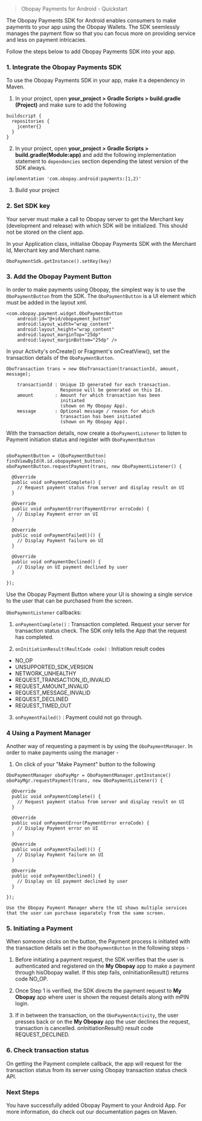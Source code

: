

> Obopay Payments for Android - Quickstart

The Obopay Payments SDK for Android enables consumers to make payments to your app using the Obopay Wallets. The SDK seemlessly manages the payment flow so that you can focus more on providing service and less on payment intricacies.

Follow the steps below to add Obopay Payments SDK into your app.

### 1. Integrate the Obopay Payments SDK

To use the Obopay Payments SDK in your app, make it a dependency in Maven.

1. In your project, open **your_project > Gradle Scripts > build.gradle (Project)** and make sure to add the following

``` 
buildscript {
  repositories {
    jcenter{}
  }
}
```

2. In your project, open **your_project > Gradle Scripts > build.gradle(Module:app)** and add the following implementation statement to `dependencies` section depending the latest version of the SDK always.

```
implementation 'com.obopay.android:payments:[1,2)'
```

3. Build your project

### 2. Set SDK key 

Your server must make a call to Obopay server to get the Merchant key (development and release) with which SDK will be initialized.
This should not be stored on the client app.

In your Application class, initialise Obopay Payments SDK with the Merchant Id, Merchant key and Merchant name.
```
OboPaymentSdk.getInstance().setKey(key)

```

### 3. Add the Obopay Payment Button

In order to make payments using Obopay, the simplest way is to use the `OboPaymentButton` from the SDK. The `OboPaymentButton` is a UI element which must be added in the layout xml. 

```
<com.obopay.payment.widget.OboPaymentButton
    android:id="@+id/obopayment_button"
    android:layout_width="wrap_content"
    android:layout_height="wrap_content"
    android:layout_marginTop="25dp"
    android:layout_marginBottom="25dp" /> 
```

In your Activity's onCreate() or Fragment's onCreatView(), set the transaction details of the `OboPaymentButton`.

```
OboTransaction trans = new OboTransaction(transactionId, amount, message);

    transactionId : Unique ID generated for each transaction. 
                    Response will be generated on this Id.
    amount        : Amount for which transaction has been 
                    initiated 
                    (shown on My Obopay App). 
    message       : Optional message / reason for which 
                    transaction has been initiated 
                    (shown on My Obopay App).

```

With the transaction details, now create a `OboPaymentListener` to listen to Payment initiation status and register with `OboPaymentButton`


```

oboPaymentButton = (OboPaymentButton) findViewById(R.id.obopayment_button);
oboPaymentButton.requestPayment(trans, new OboPaymentListener() {
  
  @Override
  public void onPaymentComplete() {
    // Request payment status from server and display result on UI
  }

  @Override
  public void onPaymentError(PaymentError erroCode) {
    // Display Payment error on UI
  }

  @Override
  public void onPaymentFailed()() {
    // Display Payment failure on UI
  }

  @Override
  public void onPaymentDeclined() {
    // Display on UI payment declined by user
  }

});

```
Use the Obopay Payment Button where your UI is showing a single service to the user that can be purchased from the screen.

`OboPaymentListener` callbacks:

1. `onPaymentComplete()` : Transaction completed. Request your server for transaction status check. The SDK only tells the App that the request has completed.

2. `onInitiationResult(ReultCode code)` : Initiation result codes
  - NO_OP
  - UNSUPPORTED_SDK_VERSION
  - NETWORK_UNHEALTHY
  - REQUEST_TRANSACTION_ID_INVALID
  - REQUEST_AMOUNT_INVALID
  - REQUEST_MESSAGE_INVALID
  - REQUEST_DECLINED 
  - REQUEST_TIMED_OUT

3. `onPaymentFailed()` : Payment could not go through. 
 
### 4 Using a Payment Manager

Another way of requesting a payment is by using the `OboPaymentManager`.
In order to make payments using the manager - 

1. On click of your "Make Payment" button to the following

```
OboPaymentManager oboPayMgr = OboPaymentManager.getInstance()
oboPayMgr.requestPayment(trans, new OboPaymentListener() {
  
  @Override
  public void onPaymentComplete() {
    // Request payment status from server and display result on UI
  }

  @Override
  public void onPaymentError(PaymentError erroCode) {
    // Display Payment error on UI
  }

  @Override
  public void onPaymentFailed()() {
    // Display Payment failure on UI
  }

  @Override
  public void onPaymentDeclined() {
    // Display on UI payment declined by user
  }

});

Use the Obopay Payment Manager where the UI shows multiple services that the user can purchase separately from the same screen.
```

### 5. Initiating a Payment

When someone clicks on the button, the Payment process is initiated with the transaction details set in the `OboPaymentButton` in the following steps - 

1. Before initiating a payment request, the SDK verifies that the user is authenticated and registered on the **My Obopay** app to make a payment through hisObopay  wallet. If this step fails, onInitiationResult() returns  code NO_OP.

2. Once Step 1 is verified, the SDK directs the payment request to **My Obopay** app where user is shown the request details along with mPIN login.

3. If in between the transaction, on the `OboPaymentActivity`, the user presses back or on the **My Obopay** app the user declines the request, transaction is cancelled. onInitiationResult() result code REQUEST_DECLINED.

### 6. Check transaction status

On getting the Payment complete callback, the app will request for the transaction status from its server using Obopay transaction status check API.

### Next Steps
You have successfully added Obopay Payment to your Android App. For more information, do check out our documentation pages on Maven.
